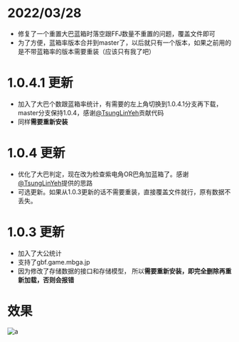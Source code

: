 # 2022/03/28
- 修复了一个重置大巴蓝箱时落空跟FFJ数量不重置的问题，覆盖文件即可
- 为了方便，蓝箱率版本合并到master了，以后就只有一个版本，如果之前用的是不带蓝箱率的版本需要重装（应该只有我了吧）

# 1.0.4.1 更新
- 加入了大巴个数跟蓝箱率统计，有需要的左上角切换到1.0.4.1分支再下载，master分支保持1.0.4，感谢[@TsungLinYeh](https://github.com/TsungLinYeh)贡献代码
- 同样**需要重新安装**

# 1.0.4 更新
- 优化了大巴判定，现在改为检查紫电角OR巴角加蓝箱了。感谢[@TsungLinYeh](https://github.com/TsungLinYeh)提供的思路
- 可选更新。如果从1.0.3更新的话不需要重装，直接覆盖文件就行，原有数据不丢失。

# 1.0.3 更新
- 加入了大公统计
- 支持了gbf.game.mbga.jp
- 因为修改了存储数据的接口和存储模型， 所以**需要重新安装，即完全删除再重新加载，否则会报错**


# 效果

![a](https://i.imgur.com/CqjstCI.png)
